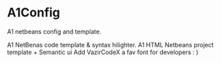 # A1Config
A1 netbeans config and template.

A1 NetBenas code template & syntax hilighter.
A1 HTML Netbeans project template + Semantic ui
Add VazirCodeX a fav font for developers : )
